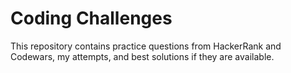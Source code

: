 # Coding Challenges

This repository contains practice questions from HackerRank and Codewars, my attempts, and best solutions if they are available.
